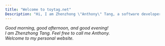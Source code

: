 ```yaml
---
title: "Welcome to toytag.net"
Description: "Hi, I am Zhenzhong \"Anthony\" Tang, a software developer. This is my personal website."
---
```


*Good morning, good afternoon, and good evening!* <br>
*I am Zhenzhong Tang. Feel free to call me Anthony.* <br>
*Welcome to my personal website.*
